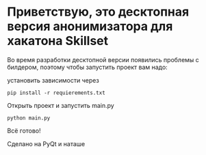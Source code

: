 # Приветствую, это десктопная версия анонимизатора для хакатона Skillset

Во время разработки десктопной версии появились проблемы с билдером, поэтому чтобы запустить проект вам надо:

установить зависимости через 
```
pip install -r requierements.txt
```

Открыть проект и запустить main.py

```
python main.py
```

Всё готово!

Сделано на PyQt и наташе
